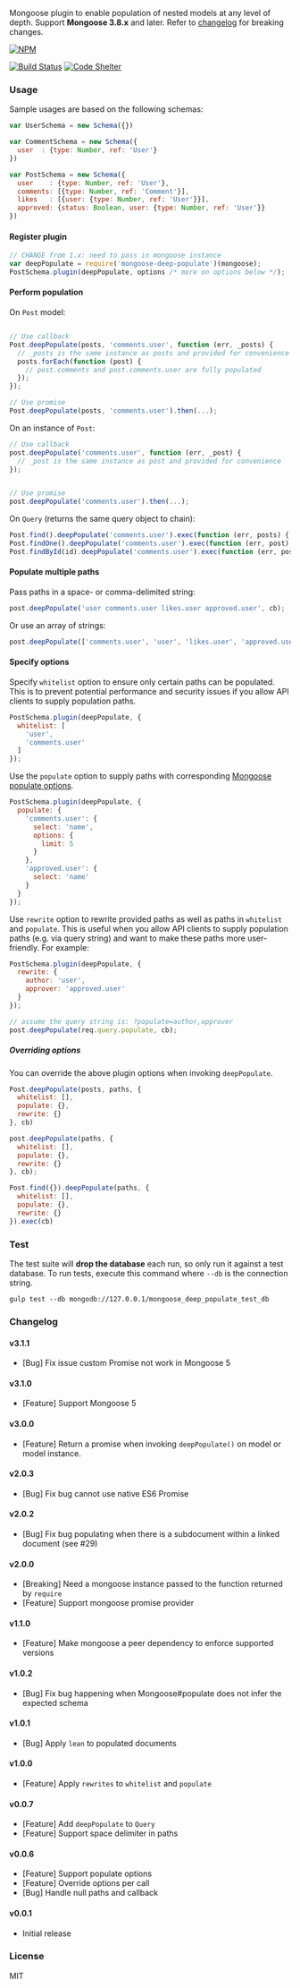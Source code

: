 Mongoose plugin to enable population of nested models at any level of depth. Support **Mongoose 3.8.x** and later. Refer to [changelog](https://github.com/buunguyen/mongoose-deep-populate#changelog) for breaking changes.

[![NPM](https://nodei.co/npm/mongoose-deep-populate.png?downloads=true&downloadRank=true&stars=true)](https://www.npmjs.com/package/mongoose-deep-populate)

[![Build Status](https://travis-ci.org/buunguyen/mongoose-deep-populate.svg?branch=master)](https://travis-ci.org/buunguyen/mongoose-deep-populate) 
[![Code Shelter](https://www.codeshelter.co/static/badges/badge-flat.svg)](https://www.codeshelter.co/)

### Usage

Sample usages are based on the following schemas:

```javascript
var UserSchema = new Schema({})

var CommentSchema = new Schema({
  user  : {type: Number, ref: 'User'}
})

var PostSchema = new Schema({
  user    : {type: Number, ref: 'User'},
  comments: [{type: Number, ref: 'Comment'}],
  likes   : [{user: {type: Number, ref: 'User'}}],
  approved: {status: Boolean, user: {type: Number, ref: 'User'}}
})
```

#### Register plugin

```javascript
// CHANGE from 1.x: need to pass in mongoose instance
var deepPopulate = require('mongoose-deep-populate')(mongoose);
PostSchema.plugin(deepPopulate, options /* more on options below */);
```

#### Perform population

On `Post` model:

```javascript

// Use callback
Post.deepPopulate(posts, 'comments.user', function (err, _posts) {
  // _posts is the same instance as posts and provided for convenience
  posts.forEach(function (post) {
    // post.comments and post.comments.user are fully populated
  });
});

// Use promise
Post.deepPopulate(posts, 'comments.user').then(...);
```

On an instance of `Post`:

```javascript
// Use callback
post.deepPopulate('comments.user', function (err, _post) {
  // _post is the same instance as post and provided for convenience
});


// Use promise
post.deepPopulate('comments.user').then(...);
```

On `Query` (returns the same query object to chain):

```javascript
Post.find().deepPopulate('comments.user').exec(function (err, posts) { ... });
Post.findOne().deepPopulate('comments.user').exec(function (err, post) { ... });
Post.findById(id).deepPopulate('comments.user').exec(function (err, post) { ... });
```


#### Populate multiple paths

Pass paths in a space- or comma-delimited string:

```javascript
post.deepPopulate('user comments.user likes.user approved.user', cb);
```
Or use an array of strings:

```javascript
post.deepPopulate(['comments.user', 'user', 'likes.user', 'approved.user'], cb);
```

#### Specify options

Specify `whitelist` option to ensure only certain paths can be populated. This is to prevent potential performance and security issues if you allow API clients to supply population paths.

```javascript
PostSchema.plugin(deepPopulate, {
  whitelist: [
    'user',
    'comments.user'
  ]
});
```

Use the `populate` option to supply paths with corresponding [Mongoose populate options](http://mongoosejs.com/docs/api.html#model_Model.populate).

```javascript
PostSchema.plugin(deepPopulate, {
  populate: {
    'comments.user': {
      select: 'name',
      options: {
        limit: 5
      }
    },
    'approved.user': {
      select: 'name'
    }
  }
});
```

Use `rewrite` option to rewrite provided paths as well as paths in `whitelist` and `populate`. This is useful when you allow API clients to supply population paths (e.g. via query string) and want to make these paths more user-friendly. For example:

```javascript
PostSchema.plugin(deepPopulate, {
  rewrite: {
    author: 'user',
    approver: 'approved.user'
  }
});

// assume the query string is: ?populate=author,approver
post.deepPopulate(req.query.populate, cb);  
```

##### Overriding options

You can override the above plugin options when invoking `deepPopulate`.

```javascript
Post.deepPopulate(posts, paths, {
  whitelist: [],
  populate: {},
  rewrite: {}
}, cb)

post.deepPopulate(paths, {
  whitelist: [],
  populate: {},
  rewrite: {}
}, cb);

Post.find({}).deepPopulate(paths, {
  whitelist: [],
  populate: {},
  rewrite: {}
}).exec(cb)
```


### Test

The test suite will **drop the database** each run, so only run it against a test database. To run tests, execute this command where `--db` is the connection string.

```
gulp test --db mongodb://127.0.0.1/mongoose_deep_populate_test_db
```

### Changelog

#### v3.1.1

* [Bug] Fix issue custom Promise not work in Mongoose 5

#### v3.1.0

* [Feature] Support Mongoose 5

#### v3.0.0

* [Feature] Return a promise when invoking `deepPopulate()` on model or model instance.

#### v2.0.3

* [Bug] Fix bug cannot use native ES6 Promise

#### v2.0.2

* [Bug] Fix bug populating when there is a subdocument within a linked document (see #29)

#### v2.0.0

* [Breaking] Need a mongoose instance passed to the function returned by `require`
* [Feature] Support mongoose promise provider

#### v1.1.0

* [Feature] Make mongoose a peer dependency to enforce supported versions

#### v1.0.2

* [Bug] Fix bug happening when Mongoose#populate does not infer the expected schema

#### v1.0.1

* [Bug] Apply `lean` to populated documents

#### v1.0.0

* [Feature] Apply `rewrites` to `whitelist` and `populate`

#### v0.0.7

* [Feature] Add `deepPopulate` to `Query`
* [Feature] Support space delimiter in paths

#### v0.0.6

* [Feature] Support populate options
* [Feature] Override options per call
* [Bug] Handle null paths and callback

#### v0.0.1

* Initial release


### License

MIT
